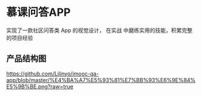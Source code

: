 # 慕课问答APP

实现了一款社区问答类 App 的视觉设计， 在实战 中磨练实用的技能，积累完整的项目经验 

## 产品结构图

https://github.com/Lilinyo/imooc-qa-app/blob/master/%E4%BA%A7%E5%93%81%E7%BB%93%E6%9E%84%E5%9B%BE.png?raw=true

